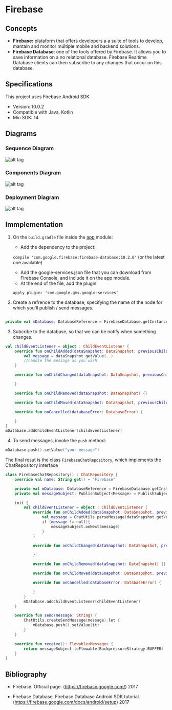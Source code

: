 # Firebase

## Concepts

- __Firebase:__ plataform that offers developers a a suite of tools to develop, mantain and monitor múltiple mobile and backend solutions.
- __Firebase Database__: one of the tools offered by Firebase. It allows you to save information on a no relational database. Firebase Realtime Database clients can then subscribe to any changes that occur on this database.

## Specifications

This project uses Firebase Android SDK
- Version: 10.0.2
- Compatible with Java, Kotlin
- Min SDK: 14

## Diagrams

### Sequence Diagram

![alt tag](https://raw.githubusercontent.com/Bruno125/Communication-Demo-Android/master/Documentation/Firebase/Diagrams/Sequence%20Diagram%20Firebase.png)

### Components Diagram

![alt tag](https://raw.githubusercontent.com/Bruno125/Communication-Demo-Android/master/Documentation/Firebase/Diagrams/Components%20Diagram%20Firebase.png)

### Deployment Diagram

![alt tag](https://raw.githubusercontent.com/Bruno125/Communication-Demo-Android/master/Documentation/Firebase/Diagrams/Deployment%20Diagram%20Firebase.png)

## Immplementation

1. On the `build.gradle` file inside the [app](https://github.com/Bruno125/Communication-Demo-Android/blob/documentation/app/build.gradle) module:

   - Add the dependency to the project: 
   
   `compile 'com.google.firebase:firebase-database:10.2.0'` (or the latest one available)
   
   - Add the google-services.json file that you can download from Firebase Console, and include it on the app module.
   - At the end of the file, add the plugin:
   
   `apply plugin: 'com.google.gms.google-services'`

2. Create a refrence to the database, specifying the name of the node for which you'll publish / send messages.

```kotlin

private val mDatabase: DatabaseReference = FirebaseDatabase.getInstance().reference.child("chat")

```

3. Subcribe to the database, so that we can be notify when something changes.

```kotlin
val childEventListener = object : ChildEventListener {
    override fun onChildAdded(dataSnapshot: DataSnapshot, previousChildName: String?) {
        val message = dataSnapshot.getValue(..)
        //handle the message as you wish
    }

    override fun onChildChanged(dataSnapshot: DataSnapshot, previousChildName: String?) {

    }

    override fun onChildRemoved(dataSnapshot: DataSnapshot) {}

    override fun onChildMoved(dataSnapshot: DataSnapshot, previousChildName: String?) {}

    override fun onCancelled(databaseError: DatabaseError) {

    }
}
mDatabase.addChildEventListener(childEventListener)
```

4. To send messages, invoke the `push` method:

```kotlin
mDatabase.push().setValue("your message")
```

The final resut is the class [`FirebaseChatRepository`](https://github.com/Bruno125/Communication-Demo-Android/blob/documentation/app/src/main/java/com/brunoaybar/chatdemos/data/impl/FirebaseChatRepository.kt), which implements the ChatRepository interface

```kotlin
class FirebaseChatRepository() : ChatRepository {
    override val name: String get() = "Firebase"

    private val mDatabase: DatabaseReference = FirebaseDatabase.getInstance().reference.child("chat")
    private val messageSubject: PublishSubject<Message> = PublishSubject.create()

    init {
        val childEventListener = object : ChildEventListener {
            override fun onChildAdded(dataSnapshot: DataSnapshot, previousChildName: String?) {
                val message = ChatUtils.parseMessage(dataSnapshot.getValue(ChatUtils.SendMessage::class.java))
                if (message != null){
                    messageSubject.onNext(message)
                }
            }

            override fun onChildChanged(dataSnapshot: DataSnapshot, previousChildName: String?) {

            }

            override fun onChildRemoved(dataSnapshot: DataSnapshot) {}

            override fun onChildMoved(dataSnapshot: DataSnapshot, previousChildName: String?) {}

            override fun onCancelled(databaseError: DatabaseError) {

            }
        }
        mDatabase.addChildEventListener(childEventListener)
    }

    override fun send(message: String) {
        ChatUtils.createSendMessage(message).let {
            mDatabase.push().setValue(it)
        }
    }

    override fun receive(): Flowable<Message> {
        return messageSubject.toFlowable(BackpressureStrategy.BUFFER)
    }
}
```


## Bibliography

- Firebase. Official page. (https://firebase.google.com/) 2017

- Firebase Database. Firebase Database Android SDK tutorial. (https://firebase.google.com/docs/android/setup) 2017
